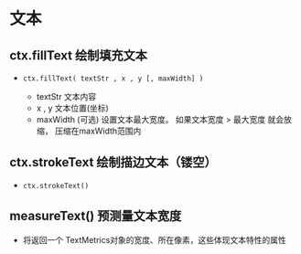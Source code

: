 # 文本

## ctx.fillText 绘制填充文本

+ `ctx.fillText( textStr , x , y [, maxWidth] )`

  + textStr 文本内容
  + x , y 文本位置(坐标)
  + maxWidth (可选) 设置文本最大宽度。 如果文本宽度 > 最大宽度 就会放缩， 压缩在maxWidth范围内

## ctx.strokeText  绘制描边文本（镂空）

+ `ctx.strokeText()`

## measureText() 预测量文本宽度

+ 将返回一个 TextMetrics对象的宽度、所在像素，这些体现文本特性的属性
